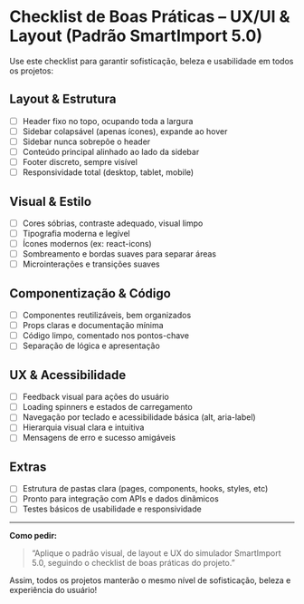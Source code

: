 # Checklist de Boas Práticas – UX/UI & Layout (Padrão SmartImport 5.0)

Use este checklist para garantir sofisticação, beleza e usabilidade em todos os projetos:

## Layout & Estrutura
- [ ] Header fixo no topo, ocupando toda a largura
- [ ] Sidebar colapsável (apenas ícones), expande ao hover
- [ ] Sidebar nunca sobrepõe o header
- [ ] Conteúdo principal alinhado ao lado da sidebar
- [ ] Footer discreto, sempre visível
- [ ] Responsividade total (desktop, tablet, mobile)

## Visual & Estilo
- [ ] Cores sóbrias, contraste adequado, visual limpo
- [ ] Tipografia moderna e legível
- [ ] Ícones modernos (ex: react-icons)
- [ ] Sombreamento e bordas suaves para separar áreas
- [ ] Microinterações e transições suaves

## Componentização & Código
- [ ] Componentes reutilizáveis, bem organizados
- [ ] Props claras e documentação mínima
- [ ] Código limpo, comentado nos pontos-chave
- [ ] Separação de lógica e apresentação

## UX & Acessibilidade
- [ ] Feedback visual para ações do usuário
- [ ] Loading spinners e estados de carregamento
- [ ] Navegação por teclado e acessibilidade básica (alt, aria-label)
- [ ] Hierarquia visual clara e intuitiva
- [ ] Mensagens de erro e sucesso amigáveis

## Extras
- [ ] Estrutura de pastas clara (pages, components, hooks, styles, etc)
- [ ] Pronto para integração com APIs e dados dinâmicos
- [ ] Testes básicos de usabilidade e responsividade

---

**Como pedir:**
> “Aplique o padrão visual, de layout e UX do simulador SmartImport 5.0, seguindo o checklist de boas práticas do projeto.”

Assim, todos os projetos manterão o mesmo nível de sofisticação, beleza e experiência do usuário!